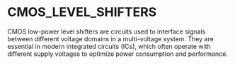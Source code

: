 # CMOS_LEVEL_SHIFTERS
CMOS low-power level shifters are circuits used to interface signals between different voltage domains in a multi-voltage system. They are essential in modern integrated circuits (ICs), which often operate with different supply voltages to optimize power consumption and performance.
